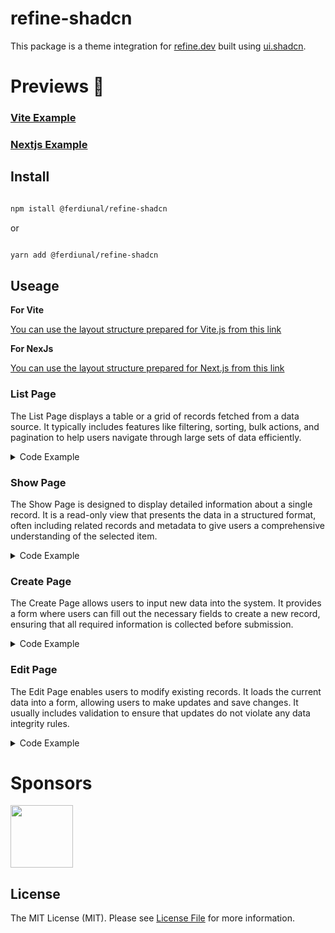 # refine-shadcn

This package is a theme integration for [refine.dev](https://refine.dev) built using [ui.shadcn](ui.shadcn.com).

# Previews 💪

### [Vite Example](https://refine-shadcn-vite.vercel.app)
### [Nextjs Example](https://refine-shadcn-next.vercel.app)


## Install

```bash

npm istall @ferdiunal/refine-shadcn

```
or
```bash

yarn add @ferdiunal/refine-shadcn

```

## Useage

**For Vite**

[You can use the layout structure prepared for Vite.js from this link](templates/vite-react/src/App.tsx)

**For NexJs**

[You can use the layout structure prepared for Next.js from this link](templates/nextjs/app/app-layout.tsx)

### List Page

The List Page displays a table or a grid of records fetched from a data source. It typically includes features like filtering, sorting, bulk actions, and pagination to help users navigate through large sets of data efficiently.

<details>
  <summary>Code Example</summary>

```tsx
import { ListPage, Table, TableFilterProps } from "@ferdiunal/refine-shadcn";
import { AvatarImage } from "@radix-ui/react-avatar";
import { BaseRecord, HttpError, useUserFriendlyName } from "@refinedev/core";
import type { UseTableReturnType } from "@refinedev/react-table";
import { Edit, Eye, Trash2 } from "lucide-react";
import { Avatar, AvatarFallback } from "@/components/ui/avatar";
import { Checkbox } from "@/components/ui/checkbox";

const UserList = () => {
    const friendly = useUserFriendlyName();
    const bulkDeleteAction = (
        table: UseTableReturnType<BaseRecord, HttpError>,
    ) => {
        const label = `Delete Selected (${
            table.getSelectedRowModel().rows.length
        }) ${friendly(
            "Row",
            table.getSelectedRowModel().rows.length > 1 ? "plural" : "singular",
        )}`;

        return {
            label,
            onClick: () => {
                alert("Delete Selected");
            },
        };
    };
    return (
        <ListPage>
            <Table enableSorting enableFilters>
                <Table.Column
                    accessorKey="id"
                    id={"select"}
                    header={({ table }) => (
                        <Table.CheckAll
                            options={[bulkDeleteAction(table)]}
                            table={table}
                        />
                    )}
                    cell={({ row }) => (
                        <Checkbox
                            className="translate-y-[2px]"
                            checked={row.getIsSelected()}
                            onCheckedChange={(value) =>
                                row.toggleSelected(!!value)
                            }
                            aria-label="Select row"
                            key={`checkbox-${row.original.id}`}
                        />
                    )}
                />
                <Table.Column
                    header={"ID"}
                    id="id"
                    accessorKey="id"
                    enableSorting
                    enableHiding
                />
                <Table.Column
                    header={"Avatar"}
                    id="avatar"
                    accessorKey="avatar"
                    cell={({ row }) =>
                        row.original.avatar?.[0]?.url && (
                            <Avatar>
                                <AvatarImage
                                    src={row.original.avatar[0].url}
                                    alt={row.original.avatar[0].name}
                                />
                                <AvatarFallback>
                                    {row.original.firstName[0]}
                                    {row.original.lastName[0]}
                                </AvatarFallback>
                            </Avatar>
                        )
                    }
                />
                <Table.Column
                    header={"First Name"}
                    accessorKey="firstName"
                    id="firstName"
                    enableSorting
                    enableHiding
                />
                <Table.Column
                    header={"Last Name"}
                    accessorKey="lastName"
                    id="lastName"
                    enableSorting
                    enableHiding
                />
                <Table.Column
                    header={"Birthday"}
                    accessorKey="birthday"
                    id="birthday"
                    enableSorting
                    enableHiding
                    filter={(props: TableFilterProps) => (
                        <Table.Filter.DateRangePicker {...props} align="end" />
                    )}
                />
                <Table.Column
                    accessorKey={"id"}
                    id={"actions"}
                    cell={({ row: { original } }) => (
                        <Table.Actions>
                            <Table.ShowAction
                                title="Detail"
                                row={original}
                                resource="users"
                                icon={<Eye size={16} />}
                            />
                            <Table.EditAction
                                title="Edit"
                                row={original}
                                resource="users"
                                icon={<Edit size={16} />}
                            />
                            <Table.DeleteAction
                                title="Delete"
                                row={original}
                                withForceDelete={true}
                                resource="users"
                                icon={<Trash2 size={16} />}
                            />
                        </Table.Actions>
                    )}
                />
            </Table>
        </ListPage>
    );
};

export default UserList;
```
</details>

### Show Page
The Show Page is designed to display detailed information about a single record. It is a read-only view that presents the data in a structured format, often including related records and metadata to give users a comprehensive understanding of the selected item.

<details>
  <summary>Code Example</summary>

```tsx
import { ShowPage } from "@ferdiunal/refine-shadcn";
import { IResourceComponentsProps, useShow } from "@refinedev/core";
import { IUser } from "./Form";
const UserShow: React.FC<IResourceComponentsProps> = () => {
    const {
        query: { data },
    } = useShow<IUser>();
    const record = data?.data;

    return (
        <ShowPage>
            <ShowPage.Row title="ID" children={record?.id as number} />
            <ShowPage.Row
                title="First Name"
                children={record?.firstName?.toString() || ""}
            />
            <ShowPage.Row
                title="Last Name"
                children={record?.firstName?.toString() || ""}
            />
            <ShowPage.Row
                title="Email"
                children={record?.email?.toString() || ""}
            />
        </ShowPage>
    );
};

export default UserShow;
```
</details>

### Create Page
The Create Page allows users to input new data into the system. It provides a form where users can fill out the necessary fields to create a new record, ensuring that all required information is collected before submission.

<details>
  <summary>Code Example</summary>

```tsx
import { CreatePage } from "@ferdiunal/refine-shadcn";
import { Field, Form } from "@ferdiunal/refine-shadcn";
import { zodResolver } from "@hookform/resolvers/zod";
import { RedirectAction } from "@refinedev/core";
import { useForm } from "@refinedev/react-hook-form";
import * as z from "zod";
import { Input } from "@/components/ui/input";

export interface IUser {
    id: number;
    firstName: string;
    lastName: string;
    email: string;
}

const formSchema = z.object({
    firstName: z.string().min(2, {
        message: "Firstname must be at least 2 characters.",
    }),
    lastName: z.string().min(2, {
        message: "Lastname must be at least 2 characters.",
    }),
    email: z.string().email({
        message: "Please enter a valid email address.",
    }),
});

const UserCreate = () => {
    const { ...form } = useForm<z.infer<typeof formSchema>>({
        mode: "all",
        resolver: zodResolver(formSchema),
        defaultValues: {
            firstName: "",
            lastName: "",
            email: "",
        },
        refineCoreProps: {
            autoSave: {
                enabled: true,
            },
            redirect,
        },
        warnWhenUnsavedChanges: true,
    });

    return (
        <CreatePage>
            <Form {...form}>
                <Field {...form} name="firstName" label="Firstname">
                    <Input placeholder="Firstname" />
                </Field>
                <Field {...form} name="lastName" label="Lastname">
                    <Input placeholder="Lastname" />
                </Field>
                <Field {...form} name="email" label="Email">
                    <Input placeholder="email" type="email" />
                </Field>
            </Form>
        </CreatePage>
    );
};

export default UserCreate;
```
</details>

### Edit Page
The Edit Page enables users to modify existing records. It loads the current data into a form, allowing users to make updates and save changes. It usually includes validation to ensure that updates do not violate any data integrity rules.

<details>
  <summary>Code Example</summary>

```tsx
import { EditPage } from "@ferdiunal/refine-shadcn";
import { Field, Form } from "@ferdiunal/refine-shadcn";
import { zodResolver } from "@hookform/resolvers/zod";
import { RedirectAction } from "@refinedev/core";
import { useForm } from "@refinedev/react-hook-form";
import * as z from "zod";
import { Input } from "@/components/ui/input";

export interface IUser {
    id: number;
    firstName: string;
    lastName: string;
    email: string;
}

const formSchema = z.object({
    firstName: z.string().min(2, {
        message: "Firstname must be at least 2 characters.",
    }),
    lastName: z.string().min(2, {
        message: "Lastname must be at least 2 characters.",
    }),
    email: z.string().email({
        message: "Please enter a valid email address.",
    }),
});

const UserEdit = () => {
    const { ...form } = useForm<z.infer<typeof formSchema>>({
        mode: "all",
        resolver: zodResolver(formSchema),
        defaultValues: {
            firstName: "",
            lastName: "",
            email: "",
        },
        refineCoreProps: {
            autoSave: {
                enabled: true,
            },
            redirect,
        },
        warnWhenUnsavedChanges: true,
    });

    return (
        <EditPage>
            <Form {...form}>
                <Field {...form} name="firstName" label="Firstname">
                    <Input placeholder="Firstname" />
                </Field>
                <Field {...form} name="lastName" label="Lastname">
                    <Input placeholder="Lastname" />
                </Field>
                <Field {...form} name="email" label="Email">
                    <Input placeholder="email" type="email" />
                </Field>
            </Form>
        </EditPage>
    );
};

export default UserEdit;
```
</details>

# Sponsors

[<img src="https://avatars.githubusercontent.com/u/104967037?s=200&v=4" width="100">](https://github.com/refinedev)

## License

The MIT License (MIT). Please see [License File](LICENSE) for more information.
